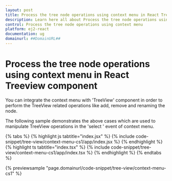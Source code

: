 ```yaml
---
layout: post
title: Process the tree node operations using context menu in React Treeview component | Syncfusion
description: Learn here all about Process the tree node operations using context menu in Syncfusion React Treeview component of Syncfusion Essential JS 2 and more.
control: Process the tree node operations using context menu 
platform: ej2-react
documentation: ug
domainurl: ##DomainURL##
---
```


# Process the tree node operations using context menu in React Treeview component

You can integrate the context menu with 'TreeView' component in order to perform the TreeView related operations like add, remove and renaming the node.

The following sample demonstrates the above cases which are used to manipulate TreeView operations in the 'select ' event of context menu.

{% tabs %}
{% highlight js tabtitle="index.jsx" %}
{% include code-snippet/tree-view/context-menu-cs1/app/index.jsx %}
{% endhighlight %}
{% highlight ts tabtitle="index.tsx" %}
{% include code-snippet/tree-view/context-menu-cs1/app/index.tsx %}
{% endhighlight %}
{% endtabs %}

 {% previewsample "page.domainurl/code-snippet/tree-view/context-menu-cs1" %}